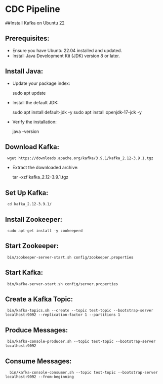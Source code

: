# CDC Pipeline

##Install Kafka on Ubuntu 22


## **Prerequisites**:
   - Ensure you have Ubuntu 22.04 installed and updated.
   - Install Java Development Kit (JDK) version 8 or later.

## **Install Java**:
   - Update your package index:
     
     sudo apt update
    
   - Install the default JDK:
    
     sudo apt install default-jdk -y 
	 sudo apt install openjdk-17-jdk -y
     
   - Verify the installation:
     
     java -version
     

## **Download Kafka**:
   
     wget https://downloads.apache.org/kafka/3.9.1/kafka_2.12-3.9.1.tgz
   
   - Extract the downloaded archive:
     
     tar -xzf kafka_2.12-3.9.1.tgz
     

## **Set Up Kafka**:
   
     cd kafka_2.12-3.9.1/
     

## **Install Zookeeper**:
   
     sudo apt-get install -y zookeeperd
     

## **Start Zookeeper**:
   
     bin/zookeeper-server-start.sh config/zookeeper.properties
     

## **Start Kafka**:
   
     bin/kafka-server-start.sh config/server.properties
     

## **Create a Kafka Topic**:
   
     bin/kafka-topics.sh --create --topic test-topic --bootstrap-server localhost:9092 --replication-factor 1 --partitions 1
     

## **Produce Messages**:
   
     bin/kafka-console-producer.sh --topic test-topic --bootstrap-server localhost:9092
    

## **Consume Messages**:
    
      bin/kafka-console-consumer.sh --topic test-topic --bootstrap-server localhost:9092 --from-beginning
      

